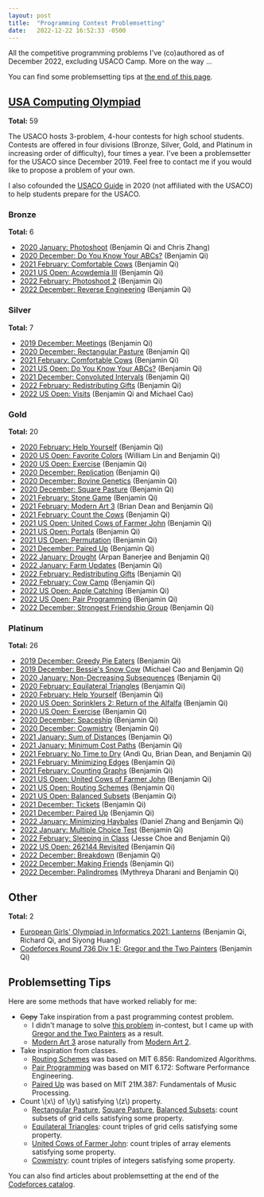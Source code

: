 ```yaml
---
layout: post
title:  "Programming Contest Problemsetting"
date:   2022-12-22 16:52:33 -0500
---
```


All the competitive programming problems I've (co)authored as of December 2022, excluding USACO Camp. More on the way ...

You can find some problemsetting tips at [the end of this page](#problemsetting-tips).

## [USA Computing Olympiad](http://www.usaco.org/)
**Total:** 59

The USACO hosts 3-problem, 4-hour contests for high school students. Contests are offered in four divisions (Bronze, Silver, Gold, and Platinum in increasing order of difficulty), four times a year. I've been a problemsetter for the USACO since December 2019. Feel free to contact me if you would like to propose a problem of your own.

I also cofounded the [USACO Guide](https://usaco.guide/) in 2020 (not affiliated with the USACO) to help students prepare for the USACO.

### Bronze
**Total:** 6
 - [2020 January: Photoshoot](http://www.usaco.org/index.php?page=viewproblem2&cpid=988) (Benjamin Qi and Chris Zhang)
 - [2020 December: Do You Know Your ABCs?](http://www.usaco.org/index.php?page=viewproblem2&cpid=1059) (Benjamin Qi)
 - [2021 February: Comfortable Cows](http://www.usaco.org/index.php?page=viewproblem2&cpid=1108) (Benjamin Qi)
 - [2021 US Open: Acowdemia III](http://www.usaco.org/index.php?page=viewproblem2&cpid=1133) (Benjamin Qi)
 - [2022 February: Photoshoot 2](http://www.usaco.org/index.php?page=viewproblem2&cpid=1204) (Benjamin Qi)
 - [2022 December: Reverse Engineering](http://www.usaco.org/index.php?page=viewproblem2&cpid=1253) (Benjamin Qi)

### Silver
**Total:** 7
 - [2019 December: Meetings](http://www.usaco.org/index.php?page=viewproblem2&cpid=967) (Benjamin Qi)
 - [2020 December: Rectangular Pasture](http://www.usaco.org/index.php?page=viewproblem2&cpid=1063) (Benjamin Qi)
 - [2021 February: Comfortable Cows](http://www.usaco.org/index.php?page=viewproblem2&cpid=1110) (Benjamin Qi)
 - [2021 US Open: Do You Know Your ABCs?](http://www.usaco.org/index.php?page=viewproblem2&cpid=1135) (Benjamin Qi)
 - [2021 December: Convoluted Intervals](http://www.usaco.org/index.php?page=viewproblem2&cpid=1160) (Benjamin Qi)
 - [2022 February: Redistributing Gifts](http://www.usaco.org/index.php?page=viewproblem2&cpid=1206) (Benjamin Qi)
 - [2022 US Open: Visits](http://www.usaco.org/index.php?page=viewproblem2&cpid=1230) (Benjamin Qi and Michael Cao)

### Gold
**Total:** 20
 - [2020 February: Help Yourself](http://www.usaco.org/index.php?page=viewproblem2&cpid=1018) (Benjamin Qi)
 - [2020 US Open: Favorite Colors](http://www.usaco.org/index.php?page=viewproblem2&cpid=1042) (William Lin and Benjamin Qi)
 - [2020 US Open: Exercise](http://www.usaco.org/index.php?page=viewproblem2&cpid=1043) (Benjamin Qi)
 - [2020 December: Replication](http://www.usaco.org/index.php?page=viewproblem2&cpid=1065) (Benjamin Qi)
 - [2020 December: Bovine Genetics](http://www.usaco.org/index.php?page=viewproblem2&cpid=1066) (Benjamin Qi)
 - [2020 December: Square Pasture](http://www.usaco.org/index.php?page=viewproblem2&cpid=1067) (Benjamin Qi)
 - [2021 February: Stone Game](http://www.usaco.org/index.php?page=viewproblem2&cpid=1113) (Benjamin Qi)
 - [2021 February: Modern Art 3](http://www.usaco.org/index.php?page=viewproblem2&cpid=1114) (Brian Dean and Benjamin Qi)
 - [2021 February: Count the Cows](http://www.usaco.org/index.php?page=viewproblem2&cpid=1115) (Benjamin Qi)
 - [2021 US Open: United Cows of Farmer John](http://www.usaco.org/index.php?page=viewproblem2&cpid=1137) (Benjamin Qi)
 - [2021 US Open: Portals](http://www.usaco.org/index.php?page=viewproblem2&cpid=1138) (Benjamin Qi)
 - [2021 US Open: Permutation](http://www.usaco.org/index.php?page=viewproblem2&cpid=1139) (Benjamin Qi)
 - [2021 December: Paired Up](http://www.usaco.org/index.php?page=viewproblem2&cpid=1161) (Benjamin Qi)
 - [2022 January: Drought](http://www.usaco.org/index.php?page=viewproblem2&cpid=1185) (Arpan Banerjee and Benjamin Qi)
 - [2022 January: Farm Updates](http://www.usaco.org/index.php?page=viewproblem2&cpid=1186) (Benjamin Qi)
 - [2022 February: Redistributing Gifts](http://www.usaco.org/index.php?page=viewproblem2&cpid=1209) (Benjamin Qi)
 - [2022 February: Cow Camp](http://www.usaco.org/index.php?page=viewproblem2&cpid=1210) (Benjamin Qi)
 - [2022 US Open: Apple Catching](http://www.usaco.org/index.php?page=viewproblem2&cpid=1233) (Benjamin Qi)
 - [2022 US Open: Pair Programming](http://www.usaco.org/index.php?page=viewproblem2&cpid=1234) (Benjamin Qi)
 - [2022 December: Strongest Friendship Group](http://www.usaco.org/index.php?page=viewproblem2&cpid=1259) (Benjamin Qi)

### Platinum
**Total:** 26
 - [2019 December: Greedy Pie Eaters](http://www.usaco.org/index.php?page=viewproblem2&cpid=972) (Benjamin Qi)
 - [2019 December: Bessie's Snow Cow](http://www.usaco.org/index.php?page=viewproblem2&cpid=973) (Michael Cao and Benjamin Qi)
 - [2020 January: Non-Decreasing Subsequences](http://www.usaco.org/index.php?page=viewproblem2&cpid=997) (Benjamin Qi)
 - [2020 February: Equilateral Triangles](http://www.usaco.org/index.php?page=viewproblem2&cpid=1021) (Benjamin Qi)
 - [2020 February: Help Yourself](http://www.usaco.org/index.php?page=viewproblem2&cpid=1022) (Benjamin Qi)
 - [2020 US Open: Sprinklers 2: Return of the Alfalfa](http://www.usaco.org/index.php?page=viewproblem2&cpid=1044) (Benjamin Qi)
 - [2020 US Open: Exercise](http://www.usaco.org/index.php?page=viewproblem2&cpid=1045) (Benjamin Qi)
 - [2020 December: Spaceship](http://www.usaco.org/index.php?page=viewproblem2&cpid=1069) (Benjamin Qi)
 - [2020 December: Cowmistry](http://www.usaco.org/index.php?page=viewproblem2&cpid=1070) (Benjamin Qi)
 - [2021 January: Sum of Distances](http://www.usaco.org/index.php?page=viewproblem2&cpid=1092) (Benjamin Qi)
 - [2021 January: Minimum Cost Paths](http://www.usaco.org/index.php?page=viewproblem2&cpid=1093) (Benjamin Qi)
 - [2021 February: No Time to Dry](http://www.usaco.org/index.php?page=viewproblem2&cpid=1116) (Andi Qu, Brian Dean, and Benjamin Qi)
 - [2021 February: Minimizing Edges](http://www.usaco.org/index.php?page=viewproblem2&cpid=1117) (Benjamin Qi)
 - [2021 February: Counting Graphs](http://www.usaco.org/index.php?page=viewproblem2&cpid=1118) (Benjamin Qi)
 - [2021 US Open: United Cows of Farmer John](http://www.usaco.org/index.php?page=viewproblem2&cpid=1140) (Benjamin Qi)
 - [2021 US Open: Routing Schemes](http://www.usaco.org/index.php?page=viewproblem2&cpid=1141) (Benjamin Qi)
 - [2021 US Open: Balanced Subsets](http://www.usaco.org/index.php?page=viewproblem2&cpid=1142) (Benjamin Qi)
 - [2021 December: Tickets](http://www.usaco.org/index.php?page=viewproblem2&cpid=1164) (Benjamin Qi)
 - [2021 December: Paired Up](http://www.usaco.org/index.php?page=viewproblem2&cpid=1165) (Benjamin Qi)
 - [2022 January: Minimizing Haybales](http://www.usaco.org/index.php?page=viewproblem2&cpid=1188) (Daniel Zhang and Benjamin Qi)
 - [2022 January: Multiple Choice Test](http://www.usaco.org/index.php?page=viewproblem2&cpid=1190) (Benjamin Qi)
 - [2022 February: Sleeping in Class](http://www.usaco.org/index.php?page=viewproblem2&cpid=1213) (Jesse Choe and Benjamin Qi)
 - [2022 US Open: 262144 Revisited](http://www.usaco.org/index.php?page=viewproblem2&cpid=1236) (Benjamin Qi)
 - [2022 December: Breakdown](http://www.usaco.org/index.php?page=viewproblem2&cpid=1260) (Benjamin Qi)
 - [2022 December: Making Friends](http://www.usaco.org/index.php?page=viewproblem2&cpid=1261) (Benjamin Qi)
 - [2022 December: Palindromes](http://www.usaco.org/index.php?page=viewproblem2&cpid=1262) (Mythreya Dharani and Benjamin Qi)

## Other
**Total:** 2
 - [European Girls' Olympiad in Informatics 2021: Lanterns](https://stats.egoi.org/media/task_description/2021_lantern_en.pdf) (Benjamin Qi, Richard Qi, and Siyong Huang)
 - [Codeforces Round 736 Div 1 E: Gregor and the Two Painters](https://codeforces.com/contest/1548/problem/E) (Benjamin Qi)


## Problemsetting Tips

Here are some methods that have worked reliably for me:

 - ~~Copy~~ Take inspiration from a past programming contest problem.
   - I didn't manage to solve [this problem](https://codeforces.com/contest/1392/problem/I) in-contest, but I came up with [Gregor and the Two Painters](https://codeforces.com/contest/1548/problem/E) as a result.
   - [Modern Art 3](http://www.usaco.org/index.php?page=viewproblem2&cpid=1114) arose naturally from [Modern Art 2](http://www.usaco.org/index.php?page=viewproblem2&cpid=743).
 - Take inspiration from classes.
   - [Routing Schemes](http://www.usaco.org/index.php?page=viewproblem2&cpid=1141) was based on MIT 6.856: Randomized Algorithms.
   - [Pair Programming](http://www.usaco.org/index.php?page=viewproblem2&cpid=1234) was based on MIT 6.172: Software Performance Engineering.
   - [Paired Up](http://www.usaco.org/index.php?page=viewproblem2&cpid=1165) was based on MIT 21M.387: Fundamentals of Music Processing.
 - Count \\(x\\) of \\(y\\) satisfying \\(z\\) property.
   - [Rectangular Pasture](http://www.usaco.org/index.php?page=viewproblem2&cpid=1063), [Square Pasture](http://www.usaco.org/index.php?page=viewproblem2&cpid=1067), [Balanced Subsets](http://www.usaco.org/index.php?page=viewproblem2&cpid=1142): count subsets of grid cells satisfying some property.
   - [Equilateral Triangles](http://www.usaco.org/index.php?page=viewproblem2&cpid=1021): count triples of grid cells satisfying some property.
   - [United Cows of Farmer John](http://www.usaco.org/index.php?page=viewproblem2&cpid=1140): count triples of array elements satisfying some property.
   - [Cowmistry](http://www.usaco.org/index.php?page=viewproblem2&cpid=1070): count triples of integers satisfying some property.

<!--  - (Unintentionally) copy a past problem.
   - [Equilateral Triangles](http://www.usaco.org/index.php?page=viewproblem2&cpid=1021) turned out to be identical to [this problem](https://atcoder.jp/contests/tenka1-2018/tasks/tenka1_2018_e). Sorry, making original problems isn't always easy ... -->
 
You can also find articles about problemsetting at the end of the [Codeforces catalog](https://codeforces.com/catalog).
